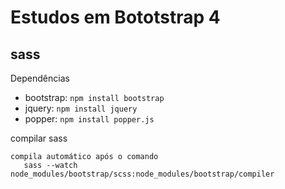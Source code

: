 
# Estudos em Bototstrap 4

## sass
Dependências
- bootstrap:  ``npm install bootstrap``
- jquery:  ``npm install jquery``
- popper:  ``npm install popper.js``

 compilar sass

 ```
 compila automático após o comando
    sass --watch node_modules/bootstrap/scss:node_modules/bootstrap/compiler 
 ```
